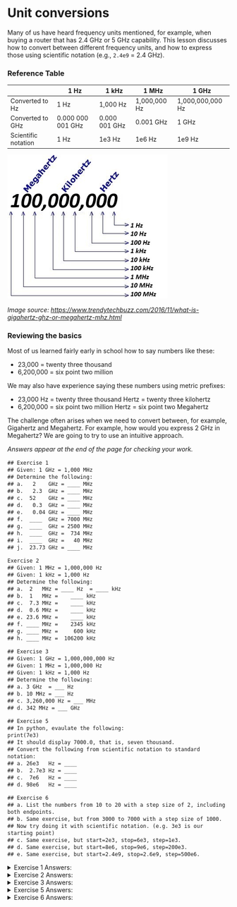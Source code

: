 # Unit conversions

Many of us have heard frequency units mentioned, for example, when buying a router that has 2.4 GHz or 5 GHz capability. This lesson discusses how to convert between different frequency units, and how to express those using scientific notation (e.g., `2.4e9` = 2.4 GHz).

### Reference Table

|                    | 1 Hz | 1 kHz    | 1 MHz        | 1 GHz            |
|--------------------|------|----------|--------------|------------------|
| Converted to Hz    | 1 Hz | 1,000 Hz | 1,000,000 Hz | 1,000,000,000 Hz |
| Converted to GHz   |   0.000 000 001 GHz  |     0.000 001 GHz     |       0.001 GHz       |         1 GHz    |
| Scientific notation| 1 Hz | 1e3 Hz   | 1e6 Hz       | 1e9 Hz           |

![Image showing MHz, kHz, and Hz place values](https://github.com/python-can-define-radio/sdr-course/blob/main/resources/assets/ghz.jpg?raw=true)  

_Image source: https://www.trendytechbuzz.com/2016/11/what-is-gigahertz-ghz-or-megahertz-mhz.html_

### Reviewing the basics

Most of us learned fairly early in school how to say numbers like these:

- 23,000 = twenty three thousand
- 6,200,000 = six point two million

We may also have experience saying these numbers using metric prefixes:

- 23,000 Hz = twenty three thousand Hertz = twenty three kilohertz
- 6,200,000 = six point two million Hertz = six point two Megahertz

The challenge often arises when we need to convert between, for example, Gigahertz and Megahertz. For example, how would you express 2 GHz in Megahertz? We are going to try to use an intuitive approach.

_Answers appear at the end of the page for checking your work._


```
## Exercise 1
## Given: 1 GHz = 1,000 MHz
## Determine the following:
## a.   2    GHz = ____ MHz
## b.   2.3  GHz = ____ MHz
## c.  52    GHz = ____ MHz
## d.   0.3  GHz = ____ MHz
## e.   0.04 GHz = ____ MHz
## f.  ____  GHz = 7000 MHz
## g.  ____  GHz = 2500 MHz
## h.  ____  GHz =  734 MHz
## i.  ____  GHz =   40 MHz
## j.  23.73 GHz = ____ MHz
```

```
Exercise 2
## Given: 1 MHz = 1,000,000 Hz
## Given: 1 kHz = 1,000 Hz
## Determine the following:
## a.  2   MHz = ____ Hz  = ____ kHz
## b.  1   MHz =    ____ kHz
## c.  7.3 MHz =    ____ kHz
## d.  0.6 MHz =    ____ kHz
## e. 23.6 MHz =    ____ kHz
## f. ____ MHz =    2345 kHz
## g. ____ MHz =     600 kHz
## h. ____ MHz =  106200 kHz
```

```
## Exercise 3
## Given: 1 GHz = 1,000,000,000 Hz
## Given: 1 MHz = 1,000,000 Hz
## Given: 1 kHz = 1,000 Hz
## Determine the following:
## a. 3 GHz  = ___ Hz
## b. 10 MHz = ___ Hz
## c. 3,260,000 Hz = ___ MHz
## d. 342 MHz = ___ GHz
```

<!-- 
```
## Exercise 4
## The channels for a particular radio frequency band range from 88.1 MHz to 107.9 MHz with a spacing of 200 kHz.
## a. The first channel spans from 88.1 MHz to ___ MHz.
## b. The center of the first channel is ____ MHz.
## c. The second channel spans from _____ to ____ MHz.
## d. The center of the second channel is ____ MHz.
## e. The center of the third, fourth, fifth, and sixth channels are ____, ____, ____, ____.
## f. (optional, may require Internet research) In the United States, these are channels that are licensed for ____.
```
-->


```python3
## Exercise 5
## In python, evaulate the following:
print(7e3)
## It should display 7000.0, that is, seven thousand.
## Convert the following from scientific notation to standard notation:
## a. 26e3   Hz = ____
## b.  2.7e3 Hz = ____
## c.  7e6   Hz = ____
## d. 98e6   Hz = ____
```

```
## Exercise 6
## a. List the numbers from 10 to 20 with a step size of 2, including both endpoints.
## b. Same exercise, but from 3000 to 7000 with a step size of 1000.
## Now try doing it with scientific notation. (e.g. 3e3 is our starting point)
## c. Same exercise, but start=2e3, stop=6e3, step=1e3.
## d. Same exercise, but start=8e6, stop=9e6, step=200e3.
## e. Same exercise, but start=2.4e9, stop=2.6e9, step=500e6.
```

<details><summary>Exercise 1 Answers:</summary>

```
a. 2,000 MHz
b. 2,300 MHz
c. 52,000 MHz
d. 300 MHz
e. 40 MHz
f. 7 GHz
g. 2.5 GHz
h. 0.734 GHz
i. 0.04 GHz
j. 23,730 MHz
```

</details>

<details><summary>Exercise 2 Answers:</summary>

```
a. 2,000,000 Hz = 2,000 kHz
b. 1,000 kHz
c. 7,300 kHz
d. 600 kHz
e. 23,600 kHz
f. 2.345 MHz
g. 0.6 MHz
h. 106.2 MHz
```

</details>

<details><summary>Exercise 3 Answers:</summary>

```
a. 3,000,000,000 Hz
b. 10,000,000 Hz
c. 3.26 MHz
d. 0.342 GHz
```

</details>

<!-- 
<details><summary>Exercise 4 Answers:</summary>

```
a. 88.2 MHz
b. 88.1 MHz
c. 88.2 to 88.4 MHz
d. 88.3 MHz
e. 88.5, 88.7, 88.9, 90.1
f. FM Radio
```

</details>
-->

<details><summary>Exercise 5 Answers:</summary>

```
a. 26,000 Hz
b. 2,700 Hz
c. 7,000,000 Hz
d. 98,000,000 Hz  
```

</details>

<details><summary>Exercise 6 Answers:</summary>

```
a. 10, 12, 14, 16, 18, 20
b. 3000, 4000, 5000, 6000, 7000  or
    3e3,  4e3,  5e3,  6e3,  7e3
c. 2e3, 3e3, 4e3, 5e3, 6e3
d. 8e6, 8.2e6, 8.4e6, 8.6e6, 8.8e6, 9.0e6
e. 2.4e9, 2.45e9, 2.5e9, 2.55e9, 2.6e9
```

</details>
